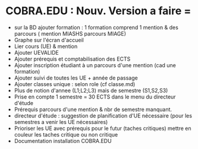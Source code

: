 
# COBRA.EDU : Nouv. Version a faire =

- sur la BD ajouter formation : 1 formation comprend 1 mention & des  parcours ( mention MIASHS parcours MIAGE) 
- Graphe sur l'écran d'accueil
- Lier cours (UE) & mention
- Ajouter UEVALIDE
- Ajouter prérequis et comptabilisation des ECTS
- Ajouter inscription étudiant à un parcours d'une mention (cad une formation) 
- Ajouter suivi de toutes les UE + année de passage
- Ajouter classes unique : selon role (cf classe.md)
- Plus de notion d'annee (L1;L2;L3) mais de semestre (S1,S2,S3)
- Prise en compte 1 semestre = 30 ECTS dans le menu du directeur d'étude
- Prérequis parcours d'une mention & nbr de semestre manquant.
- directeur d'étude : suggestion de planification 
d'UE nécessaire (pour les semestres a venir les UE nécessaires)
- Prioriser les UE avec prérequis pour le futur 
(taches critiques) mettre en couleur 
les taches critique ou non critique  
- Documentation installation COBRA.EDU

